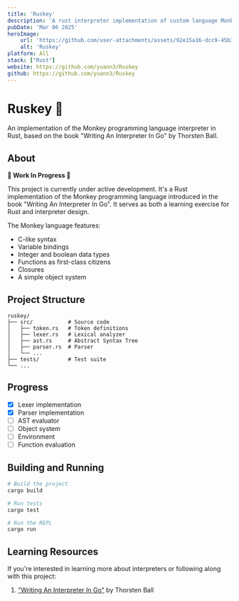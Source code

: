```yaml
---
title: 'Ruskey'
description: 'A rust interpreter implementation of custom language Monkey'
pubDate: 'Mar 06 2025'
heroImage:
    url: 'https://github.com/user-attachments/assets/92e15a16-dcc9-45b3-9c5a-93fc98e06b58'
    alt: 'Ruskey'
platform: All 
stack: ["Rust"]
website: https://github.com/yuann3/Ruskey
github: https://github.com/yuann3/Ruskey
---
```


# Ruskey 🦀

An implementation of the Monkey programming language interpreter in Rust, based on the book "Writing An Interpreter In Go" by Thorsten Ball.

## About

**🚧 Work In Progress 🚧**

This project is currently under active development. It's a Rust implementation of the Monkey programming language introduced in the book "Writing An Interpreter In Go". It serves as both a learning exercise for Rust and interpreter design.

The Monkey language features:
- C-like syntax
- Variable bindings
- Integer and boolean data types
- Functions as first-class citizens
- Closures
- A simple object system

## Project Structure

```
ruskey/
├── src/           # Source code
│   ├── token.rs   # Token definitions
│   ├── lexer.rs   # Lexical analyzer
│   ├── ast.rs     # Abstract Syntax Tree
│   ├── parser.rs  # Parser
│   └── ...
├── tests/         # Test suite
└── ...
```

## Progress

- [x] Lexer implementation
- [x] Parser implementation
- [ ] AST evaluator
- [ ] Object system
- [ ] Environment
- [ ] Function evaluation

## Building and Running

```bash
# Build the project
cargo build

# Run tests
cargo test

# Run the REPL
cargo run
```

## Learning Resources

If you're interested in learning more about interpreters or following along with this project:

1. ["Writing An Interpreter In Go"](https://interpreterbook.com/) by Thorsten Ball
